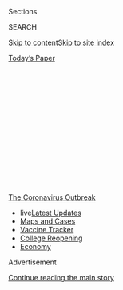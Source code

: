 <div id="app">

<div>

<div>

<div>

<div class="NYTAppHideMasthead css-1q2w90k e1suatyy0">

<div class="section css-ui9rw0 e1suatyy2">

<div class="css-eph4ug er09x8g0">

<div class="css-6n7j50">

</div>

<span class="css-1dv1kvn">Sections</span>

<div class="css-10488qs">

<span class="css-1dv1kvn">SEARCH</span>

</div>

[Skip to content](#site-content)[Skip to site
index](#site-index)

</div>

<div class="css-10698na e1huz5gh0">

</div>

</div>

<div id="masthead-bar-one" class="section hasLinks css-15hmgas e1csuq9d3">

<div class="css-uqyvli e1csuq9d0">

</div>

<div class="css-1uqjmks e1csuq9d1">

</div>

<div class="css-9e9ivx">

[](https://myaccount.nytimes.com/auth/login?response_type=cookie&client_id=vi)

</div>

<div class="css-1bvtpon e1csuq9d2">

[Today’s
Paper](https://www.nytimes.com/section/todayspaper)

</div>

</div>

</div>

</div>

<div data-aria-hidden="false">

<div id="site-content" data-role="main">

<div>

<div class="css-1aor85t" style="opacity:0.000000001;z-index:-1;visibility:hidden">

<div class="css-1hqnpie">

<div class="css-epjblv">

<span class="css-z6pdnw">Why Is There No Consensus About Reopening
Schools?</span>

</div>

<div class="css-k008qs">

<div class="css-1iwv8en">

<span class="css-18z7m18"></span>

<div>

<div>

</div>

</div>

</div>

<span class="css-1n6z4y">https://nyti.ms/2BCjBDc</span>

<div class="css-1705lsu">

<div class="css-4xjgmj">

<div class="css-4skfbu" data-role="toolbar" data-aria-label="Social Media Share buttons, Save button, and Comments Panel with current comment count" data-testid="share-tools">

  - 
  - 
  - 
  - 
    
    <div class="css-6n7j50">
    
    </div>

  - 
  - 

</div>

</div>

</div>

</div>

</div>

</div>

<div id="NYT_TOP_BANNER_REGION" class="css-13pd83m">

<div>

<div id="styln-prism-menu-1592847958612" class="section interactive-content interactive-size-medium css-1edisqu">

<div class="css-17ih8de interactive-body">

<div id="scroll-container" class="css-1gj85ro">

[<span class="styln-title-wrap"><span class="css-1pje3qr">The
Coronavirus</span><span class="css-1pje3qr">
Outbreak</span></span>](https://www.nytimes.com/news-event/coronavirus?action=click&pgtype=Article&state=default&region=TOP_BANNER&context=storylines_menu)

  - <span class="css-kqxiym" data-emphasize="true">live</span>[Latest
    Updates](https://www.nytimes.com/2020/08/04/world/coronavirus-cases.html?action=click&pgtype=Article&state=default&region=TOP_BANNER&context=storylines_menu)
  - [Maps and
    Cases](https://www.nytimes.com/interactive/2020/us/coronavirus-us-cases.html?action=click&pgtype=Article&state=default&region=TOP_BANNER&context=storylines_menu)
  - [Vaccine
    Tracker](https://www.nytimes.com/interactive/2020/science/coronavirus-vaccine-tracker.html?action=click&pgtype=Article&state=default&region=TOP_BANNER&context=storylines_menu)
  - [College
    Reopening](https://www.nytimes.com/2020/08/02/us/covid-college-reopening.html?action=click&pgtype=Article&state=default&region=TOP_BANNER&context=storylines_menu)
  - [Economy](https://www.nytimes.com/live/2020/08/04/business/stock-market-today-coronavirus?action=click&pgtype=Article&state=default&region=TOP_BANNER&context=storylines_menu)

</div>

</div>

</div>

</div>

</div>

<div id="top-wrapper" class="css-1sy8kpn">

<div id="top-slug" class="css-l9onyx">

Advertisement

</div>

[Continue reading the main
story](#after-top)

<div class="ad top-wrapper" style="text-align:center;height:100%;display:block;min-height:250px">

<div id="top" class="place-ad" data-position="top" data-size-key="top">

</div>

</div>

<div id="after-top">

</div>

</div>

<div id="sponsor-wrapper" class="css-1hyfx7x">

<div id="sponsor-slug" class="css-19vbshk">

Supported by

</div>

[Continue reading the main
story](#after-sponsor)

<div id="sponsor" class="ad sponsor-wrapper" style="text-align:center;height:100%;display:block">

</div>

<div id="after-sponsor">

</div>

</div>

[Studies
Show](/column/studies-show "Studies Show")

<div class="css-1vkm6nb ehdk2mb0">

# Why Is There No Consensus About Reopening Schools?

</div>

<div class="css-79elbk" data-testid="photoviewer-wrapper">

<div class="css-z3e15g" data-testid="photoviewer-wrapper-hidden">

</div>

<div class="css-1a48zt4 ehw59r15" data-testid="photoviewer-children">

![<span class="css-ach9cc e1z0qqy90" itemprop="copyrightHolder"><span class="css-1ly73wi e1tej78p0">Credit...</span><span><span>Illustration
by Ori
Toor</span></span></span>](https://static01.nyt.com/images/2020/08/02/magazine/02mag-studies-1/02mag-studies-1-articleLarge.jpg?quality=75&auto=webp&disable=upscale)

</div>

</div>

<div class="css-xt80pu e12qa4dv0">

<div class="css-18e8msd">

<div class="css-vp77d3 epjyd6m0">

<div class="css-1baulvz">

By <span class="css-1baulvz last-byline" itemprop="name">Kim
Tingley</span>

</div>

</div>

  - 
    
    <div class="css-1ea1lzw e16638kd2">
    
    Published July 29, 2020Updated Aug. 4,
    2020
    
    </div>

  - 
    
    <div class="css-4xjgmj">
    
    <div class="css-pvvomx" data-role="toolbar" data-aria-label="Social Media Share buttons, Save button, and Comments Panel with current comment count" data-testid="share-tools">
    
      - 
      - 
      - 
      - 
        
        <div class="css-6n7j50">
        
        </div>
    
      - 
      - 
    
    </div>
    
    </div>

</div>

</div>

<div class="section meteredContent css-1r7ky0e" name="articleBody" itemprop="articleBody">

<div class="css-1fanzo5 StoryBodyCompanionColumn">

<div class="css-53u6y8">

Is it possible to [reopen school
buildings](https://www.nytimes.com/2020/08/03/us/school-closing-coronavirus.html)
in the fall in a way that keeps kids, educators, staff and their
families and communities safe from Covid-19? Is it possible *not* to do
so without harming them in other ways? Already, [school
closures](https://www.nytimes.com/2020/07/29/health/covid-school-reopening.html)
have set children behind academically. More than 20 million children
rely on school breakfasts and lunches. Too many parents face the choice
between losing their jobs or leaving their children at home
unsupervised. Vaccination rates for various dangerous diseases,
typically required before students can attend school, have plummeted.
Isolating children from their peers exacts social and emotional costs,
which differ by age group and are nearly impossible to quantify. And
whether schools reopen or remain closed, the risks are borne
disproportionately by low-income communities and people of color. “This
is really one of the most perplexing and complex issues I’ve ever faced
in 40 years,” says Dan M. Cooper, a professor of pediatrics at the
University of California, Irvine.

A flood of guidance has been issued in recent weeks, much of it urging
[schools to
reopen](https://www.nytimes.com/2020/08/03/business/how-schools-reopen.html)
and suggesting safety precautions. Media outlets as well have relayed
reams of often conflicting expert advice on how to weigh risks and
benefits, to individuals and to society. In every case, that calculation
is constrained by major gaps in our understanding of how Covid affects
children and those in contact with them. Strong evidence suggests that
children are much less likely than adults to get sick or die from the
virus. (By July 9, data from most of the U.S. showed that
[nearly 242,000
children](https://services.aap.org/en/pages/2019-novel-coronavirus-covid-19-infections/children-and-covid-19-state-level-data-report/)
had tested positive for Covid, representing 8 percent of cases, the
American Academy of Pediatrics reports; they account for fewer than 3
percent of hospitalizations and fewer than 1 percent of deaths.)

But are children less likely to be infected, or just less likely to show
symptoms? Does the virus behave differently in grade-schoolers than in
high-schoolers? What factors determine whether children become seriously
ill? And, perhaps most crucial for schools, what are the odds that
students will transmit the virus to one another or to adults?

</div>

</div>

<div class="css-1fanzo5 StoryBodyCompanionColumn">

<div class="css-53u6y8">

One reason scientists have a lesser understanding of how the coronavirus
acts on children is that in March, at the outset of the pandemic, most
stricken countries simultaneously closed schools, shuttered businesses
and urged people to stay home, making it nearly impossible to separate
out the effect of school closures on rates of transmission in the
community. During a stay-at-home advisory in Switzerland, researchers
from Geneva University Hospitals tried to determine how vulnerable
various age groups were to infection. Beginning in April, they adapted a
health study already underway to test residents for coronavirus
antibodies. Subjects came in weekly and were invited to bring everyone
they lived with who was at least 5 to be tested, too. The results from
more than 2,700 participants over five weeks, [published in The
Lancet](https://www.thelancet.com/journals/lancet/article/PIIS0140-6736\(20\)31304-0/fulltext)
in June, showed that children ages 5 to 9 and adults over 65 were
significantly less likely to test positive than those between the ages
of 10 and 64. Of the 123 children in that age group, 21 were exposed to
an infected household member, but only one developed
antibodies.

</div>

</div>

<div class="css-79elbk" data-testid="photoviewer-wrapper">

<div class="css-z3e15g" data-testid="photoviewer-wrapper-hidden">

</div>

<div class="css-1a48zt4 ehw59r15" data-testid="photoviewer-children">

![<span class="css-ach9cc e1z0qqy90" itemprop="copyrightHolder"><span class="css-1ly73wi e1tej78p0">Credit...</span><span>Illustration
by Ori
Toor</span></span>](https://static01.nyt.com/images/2020/08/02/magazine/02mag-studies-2/02mag-studies-2-articleLarge.jpg?quality=75&auto=webp&disable=upscale)

</div>

</div>

<div class="css-1fanzo5 StoryBodyCompanionColumn">

<div class="css-53u6y8">

Large-scale randomized testing and contact tracing over time, which
would give a more complete picture of who transmits the virus and how,
hasn’t been done yet in schools. In July, in the journal Emerging
Infectious Diseases, researchers from the Korea Centers for Disease
Control and Prevention published [the results of tracing more
than 59,000
contacts](https://wwwnc.cdc.gov/eid/article/26/10/20-1315_article) of
5,706 coronavirus patients. Children younger than 10 were found to have
transmitted the virus much less than did those between 10 and 19, whose
transmission rate was equivalent to that of adults. But only 3 percent
of patients in that initial cohort were 19 and younger, and their having
been tested probably means they presented symptoms. It’s still unclear
how asymptomatic children, who are hard to identify, might spread the
virus; it’s also unclear if there are differences in transmission
between the ages of 10 and 19.

“A lot of the data we’re getting from different sources is messy and not
necessarily pointing in the same direction,” says Nicholas Davies, an
epidemiologist at the London School of Hygiene & Tropical Medicine. He
and colleagues used a statistical method called Bayesian inference to
test several hypotheses about children and Covid. These included the
premises that kids are being infected but not showing symptoms and that
kids are less susceptible to infection. Based on epidemiological data
from China, Italy, Japan, Singapore, Canada and South Korea, the
researchers concluded that both premises were probably true, to an
extent. Their findings, published in Nature Medicine in June, estimate
that [people under 20 are about half as
likely](https://www.nature.com/articles/s41591-020-0962-9) as older age
groups to become infected, and that among 10- to 19-year-olds who do get
the virus, only 21 percent will have clinical symptoms. They couldn’t
make finer age distinctions, nor say how likely any children are to
infect others.

None of these studies directly addresses the impact of reopening schools
on the spread of Covid. In fact, when researchers from the University of
Washington departments of global health and epidemiology began compiling
a summary of models from 15 other countries where students have
returned, they found “very few” scientific publications on the topic and
relied primarily on news reports. In nearly all countries, they
observed, schools adopted safety measures, including face masks and
social distancing. None of the countries (except Sweden, which kept many
schools open) resumed classes before national rates of infection had
significantly declined; there is no evidence to say what the outcome of
opening schools would be in areas of the U.S. where the virus is
surging. In Germany, where infection rates were higher than in other
European countries, the return of older students accompanied an
[increase in infections among one another but not
staff,](https://www.medrxiv.org/content/10.1101/2020.06.24.20139634v1.full.pdf)
according to a preprint led by researchers at the University of
Manchester and Public Health England.

In Israel, students and staff wore masks after schools reopened in early
May. But several weeks later, those rules were relaxed. According to
Haaretz, outbreaks began soon after, exposing thousands at schools to
infection, causing many of them to close down again. There’s “not clear
cause and effect” between the removal of masks and the outbreaks, says
the summary’s lead author, Brandon Guthrie, but it’s “circumstantial
evidence” that they offer some protection in classrooms. It also reveals
how unenforceable the health guidance schools are receiving can be.

</div>

</div>

<div class="css-1fanzo5 StoryBodyCompanionColumn">

<div class="css-53u6y8">

Cooper, co-author of a commentary in The Journal of Pediatrics in May
that highlights [the need for
collaboration](https://www.jpeds.com/article/S0022-3476\(20\)30608-9/fulltext#%20)
between local schools and public health officials, believes, in general,
that “schools need to reopen, and we need to study what happens in the
schools very, very carefully.” The C.D.C. could be “quite helpful,”
according to Anita Cicero, deputy director at the Johns Hopkins Center
for Health Security, if it “put out a model protocol” for researchers
trying to track Covid cases that emerge in schools “so everyone is
collecting data the same way.”

In May, the N.I.H. initiated a study to test thousands of children and
their families over six months to see who gets the virus, whether it’s
transmitted within the household and who develops Covid, while
collecting information about participants’ recent activities. That’s the
kind of detailed data collection needed to help determine under what
conditions schools are likely to endure outbreaks or contribute to
community spread. But none of that data will help us in time for the
start of the school year. Instead, without the ability to consistently
test students, get quick results and trace contacts, it will be
impossible for schools to tell who has the virus and whether it’s
circulating on campus; when students and staff inevitably get sick,
individual schools will have to debate shutting down or staying open
without any more useful information to guide them than they have now. To
all of America’s failures in the Covid-19 crisis, we should surely add
this one: the inability to get schools the tools and data they need to
strike the best possible balance between education and health.

</div>

</div>

</div>

<div>

</div>

<div>

</div>

<div>

</div>

<div>

<div id="bottom-wrapper" class="css-1ede5it">

<div id="bottom-slug" class="css-l9onyx">

Advertisement

</div>

[Continue reading the main
story](#after-bottom)

<div id="bottom" class="ad bottom-wrapper" style="text-align:center;height:100%;display:block;min-height:90px">

</div>

<div id="after-bottom">

</div>

</div>

</div>

</div>

</div>

## Site Index

<div>

</div>

## Site Information Navigation

  - [© <span>2020</span> <span>The New York Times
    Company</span>](https://help.nytimes.com/hc/en-us/articles/115014792127-Copyright-notice)

<!-- end list -->

  - [NYTCo](https://www.nytco.com/)
  - [Contact
    Us](https://help.nytimes.com/hc/en-us/articles/115015385887-Contact-Us)
  - [Work with us](https://www.nytco.com/careers/)
  - [Advertise](https://nytmediakit.com/)
  - [T Brand Studio](http://www.tbrandstudio.com/)
  - [Your Ad
    Choices](https://www.nytimes.com/privacy/cookie-policy#how-do-i-manage-trackers)
  - [Privacy](https://www.nytimes.com/privacy)
  - [Terms of
    Service](https://help.nytimes.com/hc/en-us/articles/115014893428-Terms-of-service)
  - [Terms of
    Sale](https://help.nytimes.com/hc/en-us/articles/115014893968-Terms-of-sale)
  - [Site
    Map](https://spiderbites.nytimes.com)
  - [Help](https://help.nytimes.com/hc/en-us)
  - [Subscriptions](https://www.nytimes.com/subscription?campaignId=37WXW)

</div>

</div>

</div>

</div>

